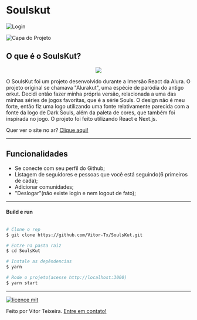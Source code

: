# Soulskut

![Login](https://imgur.com/a/ccF7J7N)

![Capa do Projeto](https://i.imgur.com/QoPiqRr.png)

## O que é o SoulsKut?

<p align="center">
<img src="https://i.imgur.com/1SbDXF7.png">
</p>

O SoulsKut foi um projeto desenvolvido durante a Imersão React da Alura. O projeto original se chamava "Alurakut", uma espécie de paródia do antigo orkut. Decidi então fazer minha própria versão, relacionada a uma das minhas séries de jogos favoritas, que é a série Souls. O design não é meu forte, então fiz uma logo utilizando uma fonte relativamente parecida com a fonte da logo de Dark Souls, além da paleta de cores, que também foi inspirada no jogo. O projeto foi feito utilizando React e Next.js.

Quer ver o site no ar? [Clique aqui!](https://soulskut.vercel.app)


---

## Funcionalidades

- Se conecte com seu perfil do Github;
- Listagem de seguidores e pessoas que você está seguindo(6 primeiros de cada);
- Adicionar comunidades;
- "Deslogar"(não existe login e nem logout de fato);
---


#### Build e run
```bash

# Clone o rep
$ git clone https://github.com/Vitor-Tx/SoulsKut.git

# Entre na pasta raiz
$ cd SoulsKut

# Instale as depêndencias
$ yarn

# Rode o projeto(acesse http://localhost:3000)
$ yarn start
```

---

[![licence mit](https://img.shields.io/badge/licence-MIT-blue.svg?style=flat-square)](https://github.com/Vitor-Tx/SoulsKut/blob/master/LICENSE)


Feito por Vitor Teixeira. [Entre em contato!](https://www.linkedin.com/in/vitor-teixeira-eof/)



